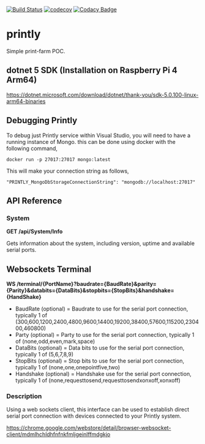 [![Build Status](https://travis-ci.org/devoctomy/printly.svg?branch=main)](https://travis-ci.org/devoctomy/printly)
[![codecov](https://codecov.io/gh/devoctomy/printly/branch/main/graph/badge.svg?token=1HHMS22045)](https://codecov.io/gh/devoctomy/printly)
[![Codacy Badge](https://app.codacy.com/project/badge/Grade/b20623c3dd714df698a87f4cd1020f5a)](https://www.codacy.com/gh/devoctomy/printly/dashboard?utm_source=github.com&amp;utm_medium=referral&amp;utm_content=devoctomy/printly&amp;utm_campaign=Badge_Grade)

# printly
Simple print-farm POC.

## dotnet 5 SDK (Installation on Raspberry Pi 4 Arm64)

https://dotnet.microsoft.com/download/dotnet/thank-you/sdk-5.0.100-linux-arm64-binaries

## Debugging Printly

To debug just Printly service within Visual Studio, you will need to have a running instance of Mongo.
this can be done using docker with the following command,

```
docker run -p 27017:27017 mongo:latest
```

This will make your connection string as follows,

```
"PRINTLY_MongoDbStorageConnectionString": "mongodb://localhost:27017"
```

## API Reference

### System

**GET /api/System/Info**

Gets information about the system, including version, uptime and available serial ports.

## Websockets Terminal

**WS /terminal/{PortName}?baudrate={BaudRate}&parity={Parity}&databits={DataBits}&stopbits={StopBits}&handshake={HandShake}**

  - BaudRate (optional) = Baudrate to use for the serial port connection, typically 1 of (300,600,1200,2400,4800,9600,14400,19200,38400,57600,115200,230400,460800)
  - Party (optional) = Party to use for the serial port connection, typically 1 of (none,odd,even,mark,space)
  - DataBits (optional) = Data bits to use for the serial port connection, typically 1 of (5,6,7,8,9)
  - StopBits (optional) = Stop bits to use for the serial port connection, typically 1 of (none,one,onepointfive,two)
  - Handshake (optional) = Handshake use for the serial port connection, typically 1 of (none,requesttosend,requesttosendxonxoff,xonxoff)

### Description

Using a web sockets client, this interface can be used to establish direct serial port connection with devices connected to your Printly system.

https://chrome.google.com/webstore/detail/browser-websocket-client/mdmlhchldhfnfnkfmljgeinlffmdgkjo